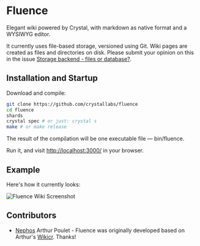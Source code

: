 # Fluence

Elegant wiki powered by Crystal, with markdown as native format and a WYSIWYG editor.

It currently uses file-based storage, versioned using Git. Wiki pages are created as files and directories on disk. Please submit your opinion on this in the issue [Storage backend - files or database?](https://github.com/crystallabs/fluence/issues/1).

## Installation and Startup

Download and compile:

```bash
git clone https://github.com/crystallabs/fluence
cd fluence
shards
crystal spec # or just: crystal s
make # or make release
```

The result of the compilation will be one executable file &mdash; bin/fluence.

Run it, and visit [http://localhost:3000/](http://localhost:3000/) in your browser.

## Example

Here's how it currently looks:

![Fluence Wiki Screenshot](https://raw.githubusercontent.com/crystallabs/fluence/master/docs/screenshot.png)

## Contributors

- [Nephos](https://github.com/Nephos) Arthur Poulet - Fluence was originally developed based on Arthur's [Wikicr](https://github.com/Nephos/wikicr). Thanks!
